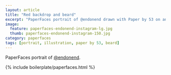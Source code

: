 ```yaml
---
layout: article
title: "Red backdrop and beard"
excerpt: "PaperFaces portrait of @endonend drawn with Paper by 53 on an iPad."
image: 
  feature: paperfaces-endonend-instagram-lg.jpg
  thumb: paperfaces-endonend-instagram-150.jpg
category: paperfaces
tags: [portrait, illustration, paper by 53, beard]
---
```


PaperFaces portrait of [@endonend](http://instagram.com/endonend).

{% include boilerplate/paperfaces.html %}